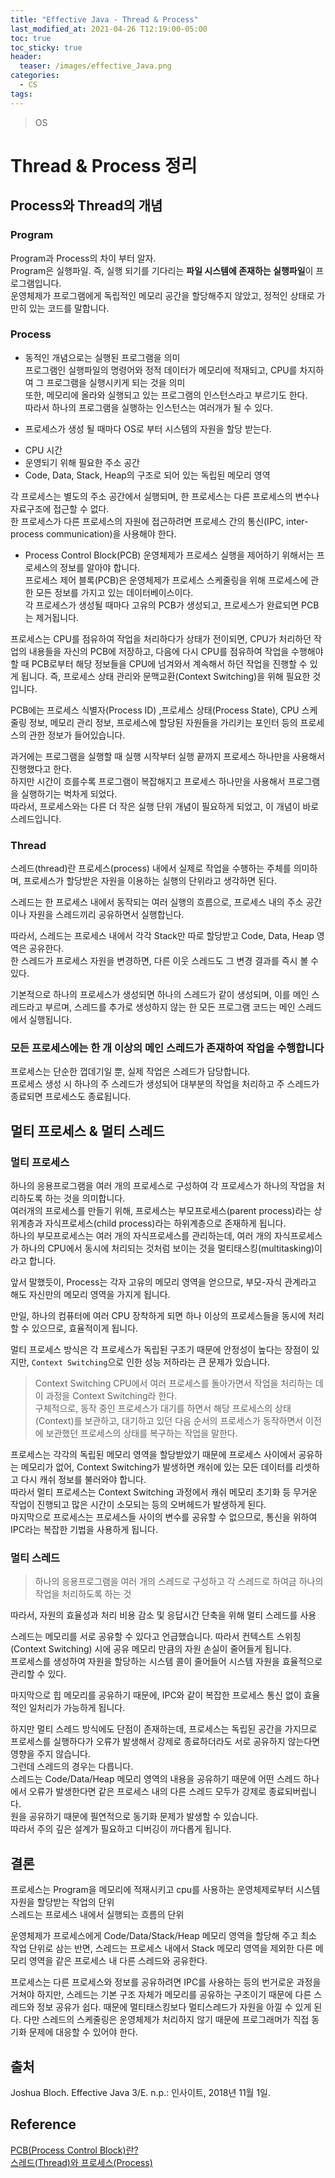 ```yaml
---
title: "Effective Java - Thread & Process"
last_modified_at: 2021-04-26 T12:19:00-05:00
toc: true
toc_sticky: true
header:
  teaser: /images/effective_Java.png
categories: 
  - CS
tags:
---
```


> OS  

Thread & Process 정리
=============
## Process와 Thread의 개념
### Program
Program과 Process의 차이 부터 알자.  
Program은 실행파일. 즉, 실행 되기를 기다리는 **파일 시스템에 존재하는 실행파일**이 프로그램입니다.  
운영체제가 프로그램에게 독립적인 메모리 공간을 할당해주지 않았고, 정적인 상태로 가만히 있는 코드를 말합니다.  

### Process
* 동적인 개념으로는 실행된 프로그램을 의미  
프로그램인 실행파일의 명령어와 정적 데이터가 메모리에 적재되고, CPU를 차지하여 그 프로그램을 실행시키게 되는 것을 의미  
또한, 메모리에 올라와 실행되고 있는 프로그램의 인스턴스라고 부르기도 한다.  
따라서 하나의 프로그램을 실행하는 인스턴스는 여러개가 될 수 있다.    

* 프로세스가 생성 될 때마다 OS로 부터 시스템의 자원을 할당 받는다.
- CPU 시간
- 운영되기 위해 필요한 주소 공간
- Code, Data, Stack, Heap의 구조로 되어 있는 독립된 메모리 영역

각 프로세스는 별도의 주소 공간에서 실행되며, 한 프로세스는 다른 프로세스의 변수나 자료구조에 접근할 수 없다.  
한 프로세스가 다른 프로세스의 자원에 접근하려면 프로세스 간의 통신(IPC, inter-process communication)을 사용해야 한다.

* Process Control Block(PCB)
운영체제가 프로세스 실행을 제어하기 위해서는 프로세스의 정보를 알아야 합니다.  
프로세스 제어 블록(PCB)은 운영체제가 프로세스 스케줄링을 위해 프로세스에 관한 모든 정보를 가지고 있는 데이터베이스이다.  
각 프로세스가 생성될 때마다 고유의 PCB가 생성되고, 프로세스가 완료되면 PCB는 제거됩니다.  

프로세스는 CPU를 점유하여 작업을 처리하다가 상태가 전이되면, CPU가 처리하던 작업의 내용들을 자신의 PCB에 저장하고, 다음에 다시 CPU를 점유하여 작업을 수행해야 할 때 PCB로부터 해당 정보들을 CPU에 넘겨와서 계속해서 하던 작업을 진행할 수 있게 됩니다. 즉, 프로세스 상태 관리와 문맥교환(Context Switching)을 위해 필요한 것입니다.  

PCB에는 프로세스 식별자(Process ID) ,프로세스 상태(Process State), CPU 스케줄링 정보, 메모리 관리 정보, 프로세스에 할당된 자원들을 가리키는 포인터 등의 프로세스의 관한 정보가 들어있습니다.  

과거에는 프로그램을 실행할 때 실행 시작부터 실행 끝까지 프로세스 하나만을 사용해서 진행했다고 한다.  
하지만 시간이 흐를수록 프로그램이 복잡해지고 프로세스 하나만을 사용해서 프로그램을 실행하기는 벅차게 되었다.  
따라서, 프로세스와는 다른 더 작은 실행 단위 개념이 필요하게 되었고, 이 개념이 바로 스레드입니다.

### Thread  
스레드(thread)란 프로세스(process) 내에서 실제로 작업을 수행하는 주체를 의미하며, 프로세스가 할당받은 자원을 이용하는 실행의 단위라고 생각하면 된다.  

스레드는 한 프로세스 내에서 동작되는 여러 실행의 흐름으로, 프로세스 내의 주소 공간이나 자원을 스레드끼리 공유하면서 실행합닌다.

따라서, 스레드는 프로세스 내에서 각각 Stack만 따로 할당받고 Code, Data, Heap 영역은 공유한다.  
한 스레드가 프로세스 자원을 변경하면, 다른 이웃 스레드도 그 변경 결과를 즉시 볼 수 있다.

기본적으로 하나의 프로세스가 생성되면 하나의 스레드가 같이 생성되며, 이를 메인 스레드라고 부르며, 스레드를 추가로 생성하지 않는 한 모든 프로그램 코드는 메인 스레드에서 실행됩니다.

### 모든 프로세스에는 한 개 이상의 메인 스레드가 존재하여 작업을 수행합니다  
프로세스는 단순한 껍데기일 뿐, 실제 작업은 스레드가 담당합니다.  
프로세스 생성 시 하나의 주 스레드가 생성되어 대부분의 작업을 처리하고 주 스레드가 종료되면 프로세스도 종료됩니다.  
<!-- 하나의 운영 체계에서 여러 개의 프로세스가 동시에 실행되는 환경이 멀티태스킹이고, 하나의 프로세스 내에서 다수의 스레드가 동시에 수행되는 것이 멀티스레딩 입니다. -->

## 멀티 프로세스 & 멀티 스레드
### 멀티 프로세스
하나의 응용프로그램을 여러 개의 프로세스로 구성하여 각 프로세스가 하나의 작업을 처리하도록 하는 것을 의미합니다.  
여러개의 프로세스를 만들기 위해, 프로세스는 부모프로세스(parent process)라는 상위계층과 자식프로세스(child process)라는 하위계층으로 존재하게 됩니다.  
하나의 부모프로세스는 여러 개의 자식프로세스를 관리하는데, 여러 개의 자식프로세스가 하나의 CPU에서 동시에 처리되는 것처럼 보이는 것을 멀티태스킹(multitasking)이라고 합니다.  

앞서 말했듯이, Process는 각자 고유의 메모리 영역을 얻으므로, 부모-자식 관계라고 해도 자신만의 메모리 영역을 가지게 됩니다.  

만일, 하나의 컴퓨터에 여러 CPU 장착하게 되면 하나 이상의 프로세스들을 동시에 처리할 수 있으므로, 효율적이게 됩니다.  

멀티 프로세스 방식은 각 프로세스가 독립된 구조기 때문에 안정성이 높다는 장점이 있지만, `Context Switching`으로 인한 성능 저하라는 큰 문제가 있습니다.  

> Context Switching
CPU에서 여러 프로세스를 돌아가면서 작업을 처리하는 데 이 과정을 Context Switching라 한다.  
구체적으로, 동작 중인 프로세스가 대기를 하면서 해당 프로세스의 상태(Context)를 보관하고, 대기하고 있던 다음 순서의 프로세스가 동작하면서 이전에 보관했던 프로세스의 상태를 복구하는 작업을 말한다.

프로세스는 각각의 독립된 메모리 영역을 할당받았기 때문에 프로세스 사이에서 공유하는 메모리가 없어, 
Context Switching가 발생하면 캐쉬에 있는 모든 데이터를 리셋하고 다시 캐쉬 정보를 불러와야 합니다.  
따라서 멀티 프로세스는 Context Switching 과정에서 캐쉬 메모리 초기화 등 무거운 작업이 진행되고 많은 시간이 소모되는 등의 오버헤드가 발생하게 된다.   
마지막으로 프로세스는 프로세스들 사이의 변수를 공유할 수 없으므로, 통신을 위하여 IPC라는 복잡한 기법을 사용하게 됩니다.  

### 멀티 스레드
> 하나의 응용프로그램을 여러 개의 스레드로 구성하고 각 스레드로 하여금 하나의 작업을 처리하도록 하는 것  

따라서, 자원의 효율성과 처리 비용 감소 및 응답시간 단축을 위해 멀티 스레드를 사용

스레드는 메모리를 서로 공유할 수 있다고 언급했습니다. 따라서 컨텍스트 스위칭(Context Switching) 시에 공유 메모리 만큼의 자원 손실이 줄어들게 됩니다.  
프로세스를 생성하여 자원을 할당하는 시스템 콜이 줄어들어 시스템 자원을 효율적으로 관리할 수 있다.  

마지막으로 힙 메모리를 공유하기 때문에, IPC와 같이 복잡한 프로세스 통신 없이 효율적인 일처리가 가능하게 됩니다.  

하지만 멀티 스레드 방식에도 단점이 존재하는데, 프로세스는 독립된 공간을 가지므로 프로세스를 실행하다가 오류가 발생해서 강제로 종료하더라도 서로 공유하지 않는다면 영향을 주지 않습니다.  
그런데 스레드의 경우는 다릅니다.  
스레드는 Code/Data/Heap 메모리 영역의 내용을 공유하기 때문에 어떤 스레드 하나에서 오류가 발생한다면 같은 프로세스 내의 다른 스레드 모두가 강제로 종료되버립니다.  
원을 공유하기 때문에 필연적으로 동기화 문제가 발생할 수 있습니다.  
따라서 주의 깊은 설계가 필요하고 디버깅이 까다롭게 됩니다.  

## 결론
프로세스는 Program을 메모리에 적재시키고 cpu를 사용하는 운영체제로부터 시스템 자원을 할당받는 작업의 단위    
스레드는 프로세스 내에서 실행되는 흐름의 단위  

운영체제가 프로세스에게 Code/Data/Stack/Heap 메모리 영역을 할당해 주고 최소 작업 단위로 삼는 반면, 스레드는 프로세스 내에서 Stack 메모리 영역을 제외한 다른 메모리 영역을 같은 프로세스 내 다른 스레드와 공유한다.

프로세스는 다른 프로세스와 정보를 공유하려면 IPC를 사용하는 등의 번거로운 과정을 거쳐야 하지만, 스레드는 기본 구조 자체가 메모리를 공유하는 구조이기 때문에 다른 스레드와 정보 공유가 쉽다. 때문에 멀티태스킹보다 멀티스레드가 자원을 아낄 수 있게 된다. 다만 스레드의 스케줄링은 운영체제가 처리하지 않기 때문에 프로그래머가 직접 동기화 문제에 대응할 수 있어야 한다.

## 출처
Joshua Bloch. Effective Java 3/E. n.p.: 인사이트, 2018년 11월 1일.  

## Reference
[PCB(Process Control Block)란?](https://jwprogramming.tistory.com/16)   
[스레드(Thread)와 프로세스(Process)](https://dany-it.tistory.com/68)   


<!-- ★
<img src="/images/Tech/EJ/문제번호.PNG" width="40%" height="40%">  

-->